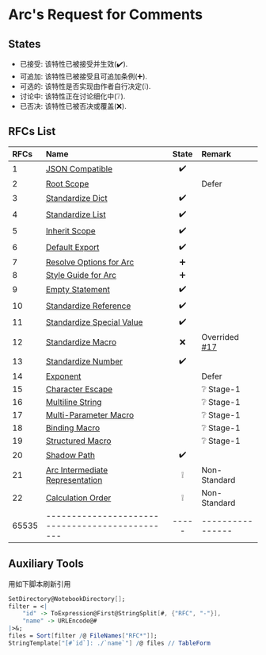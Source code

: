Arc's Request for Comments
==========================

## States

- 已接受: 该特性已被接受并生效(✔️).
- 可追加: 该特性已被接受且可追加条例(➕).
- 可选的: 该特性是否实现由作者自行决定(❕).
- 讨论中: 该特性正在讨论细化中(❔).
- 已否决: 该特性已被否决或覆盖(❌).



## RFCs List

| RFCs  | Name                                            | State | Remark               |
| :---- | :---------------------------------------------- | :---: | :------------------- |
| 1     | [JSON Compatible][#1]                           |  ✔️   |                      |
| 2     | [Root Scope][#2]                                |       | Defer                |
| 3     | [Standardize Dict][#3]                          |  ✔️   |                      |
| 4     | [Standardize List][#4]                          |  ✔️   |                      |
| 5     | [Inherit Scope][#5]                             |  ✔️   |                      |
| 6     | [Default Export][#6]                            |  ✔️️  |                      |
| 7     | [Resolve Options for Arc][#7]                   |   ➕   |                      |
| 8     | [Style Guide for Arc][#8]                       |   ➕   |                      |
| 9     | [Empty Statement][#9]                           |  ✔️️  |                      |
| 10    | [Standardize Reference][#10]                    |  ✔️️  |                      |
| 11    | [Standardize Special Value][#11]                |  ✔️️  |                      |
| 12    | [Standardize Macro][#12]                        |   ❌   | Overrided [#17][#17] |
| 13    | [Standardize Number][#13]                       |  ✔️️  |                      |
| 14    | [Exponent][#14]                                 |       | Defer                |
| 15    | [Character Escape][#15]                         |       | ❔ Stage-1            |
| 16    | [Multiline String][#16]                         |       | ❔ Stage-1            |
| 17    | [Multi-Parameter Macro][#17]                    |       | ❔ Stage-1            |
| 18    | [Binding Macro][#18]                            |       | ❔ Stage-1            |
| 19    | [Structured Macro][#19]                         |       | ❔ Stage-1            |
| 20    | [Shadow Path][#20]                              |  ✔️️  |                      |
| 21    | [Arc Intermediate Representation][#21]          |   ❕   | Non-Standard         |
| 22    | [Calculation Order][#22]                        |   ❕   | Non-Standard         |
| 65535 | ----------------------------------------------- | ----- | ----------------     |



## Auxiliary Tools

用如下脚本刷新引用

```mathematica
SetDirectory@NotebookDirectory[];
filter = <|
	"id" -> ToExpression@First@StringSplit[#, {"RFC", "-"}],
	"name" -> URLEncode@#
|>&;
files = Sort[filter /@ FileNames["RFC*"]];
StringTemplate["[#`id`]: ./`name`"] /@ files // TableForm
```

[#1]: ./RFC1%20-%20JSON%20Compatible.md
[#2]: ./RFC2%20-%20Root%20Scope.md
[#3]: ./RFC3%20-%20Standardize%20Dict.md
[#4]: ./RFC4%20-%20Standardize%20List.md
[#5]: ./RFC5%20-%20Inherit%20Scope.md
[#6]: ./RFC6%20-%20Default%20Export.md
[#7]: ./RFC7%20-%20Resolve%20Options.md
[#8]: ./RFC8%20-%20Style%20Guide.md
[#9]: ./RFC9%20-%20Empty%20Statement.md
[#10]: ./RFC10%20-%20Standardize%20Reference.md
[#11]: ./RFC11%20-%20Standardize%20Special%20Value.md
[#12]: ./RFC12%20-%20Standardize%20Macro.md
[#13]: ./RFC13%20-%20Standardize%20Number.md
[#14]: ./RFC14%20-%20Exponent.md
[#15]: ./RFC15%20-%20Character%20Escape.md
[#16]: ./RFC16%20-%20Multiline%20String.md
[#17]: ./RFC17%20-%20Multi-Parameter%20Macro.md
[#18]: ./RFC18%20-%20Binding%20Macro.md
[#19]: ./RFC19%20-%20Structured%20Macro.md
[#20]: ./RFC20%20-%20Shadow%20Path.md
[#21]: ./RFC21%20-%20Arc%20IR.md
[#22]: ./RFC22%20-%20Calculation%20Order.md
[#25]: ./RFC25%20-%20Glossary.md
[#26]: ./RFC26%20-%20Numerical%20Macros.md

